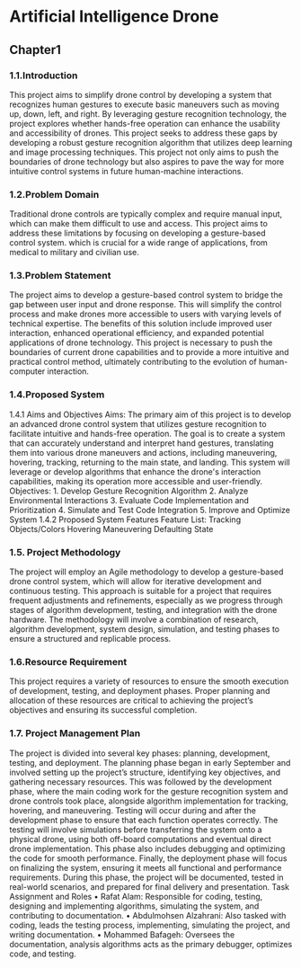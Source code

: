 # Artificial Intelligence Drone 
<h2>Chapter1</h2>
<h3>1.1.Introduction</h3>
<p>This project aims to simplify drone control by developing a system that recognizes human gestures to execute basic maneuvers such as moving up, down, left, and right. By leveraging gesture recognition technology, the project explores whether hands-free operation can enhance the usability and accessibility of drones. This project seeks to address these gaps by developing a robust gesture recognition algorithm that utilizes deep learning and image processing techniques. This project not only aims to push the boundaries of drone technology but also aspires to pave the way for more intuitive control systems in future human-machine interactions.</p>
<h3>1.2.Problem Domain</h3>
<p>Traditional drone controls are typically complex and require manual input, which can make them difficult to use and access. This project aims to address these limitations by focusing on developing a gesture-based control system. which is crucial for a wide range of applications, from medical to military and civilian use.</p>
<h3>1.3.Problem Statement</h3>
<p>The project aims to develop a gesture-based control system to bridge the gap between user input and drone response. This will simplify the control process and make drones more accessible to users with varying levels of technical expertise. The benefits of this solution include improved user interaction, enhanced operational efficiency, and expanded potential applications of drone technology. This project is necessary to push the boundaries of current drone capabilities and to provide a more intuitive and practical control method, ultimately contributing to the evolution of human-computer interaction.</p>
<h3>1.4.Proposed System </h3>
<p>
1.4.1 Aims and Objectives
Aims: The primary aim of this project is to develop an advanced drone control system that utilizes gesture recognition to facilitate intuitive and hands-free operation. The goal is to create a system that can accurately understand and interpret hand gestures, translating them into various drone maneuvers and actions, including maneuvering, hovering, tracking, returning to the main state, and landing. This system will leverage or develop algorithms that enhance the drone's interaction capabilities, making its operation more accessible and user-friendly.
Objectives:
1.	Develop Gesture Recognition Algorithm
2.	Analyze Environmental Interactions
3.	Evaluate Code Implementation and Prioritization
4.	Simulate and Test Code Integration
5.	Improve and Optimize System
1.4.2 Proposed System Features
Feature List:
Tracking Objects/Colors
Hovering
Maneuvering
Defaulting State
</p>
<h3>1.5. Project Methodology </h3>
<p>The project will employ an Agile methodology to develop a gesture-based drone control system, which will allow for iterative development and continuous testing. This approach is suitable for a project that requires frequent adjustments and refinements, especially as we progress through stages of algorithm development, testing, and integration with the drone hardware. The methodology will involve a combination of research, algorithm development, system design, simulation, and testing phases to ensure a structured and replicable process.</p>
<h3>1.6.Resource Requirement </h3>
<p>This project requires a variety of resources to ensure the smooth execution of development, testing, and deployment phases. Proper planning and allocation of these resources are critical to achieving the project’s objectives and ensuring its successful completion.</p>
<h3>1.7. Project Management Plan </h3>
<p>The project is divided into several key phases: planning, development, testing, and deployment. The planning phase began in early September and involved setting up the project’s structure, identifying key objectives, and gathering necessary resources. This was followed by the development phase, where the main coding work for the gesture recognition system and drone controls took place, alongside algorithm implementation for tracking, hovering, and maneuvering.
Testing will occur during and after the development phase to ensure that each function operates correctly. The testing will involve simulations before transferring the system onto a physical drone, using both off-board computations and eventual direct drone implementation. This phase also includes debugging and optimizing the code for smooth performance.
Finally, the deployment phase will focus on finalizing the system, ensuring it meets all functional and performance requirements. During this phase, the project will be documented, tested in real-world scenarios, and prepared for final delivery and presentation.
Task Assignment and Roles
•	Rafat Alam: Responsible for coding, testing, designing and implementing algorithms, simulating the system, and contributing to documentation.
•	Abdulmohsen Alzahrani: Also tasked with coding, leads the testing process, implementing, simulating the project, and writing documentation.
•	Mohammed Bafageh: Oversees the documentation, analysis algorithms acts as the primary debugger, optimizes code, and testing.
</p>



